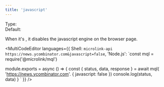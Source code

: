 ```yaml
---
title: 'javascript'
--- 
```


Type: <Type children='<boolean>'/><br/>
Default: <Type children='true'/>

When it's <Type children='false'/>, it disables the javascript engine on the browser page.

<MultiCodeEditor languages={{
  Shell: `microlink-api https://news.ycombinator.com&javascript=false`,
  'Node.js': `const mql = require('@microlink/mql')
 
module.exports = async () => {
  const { status, data, response } = await mql(
    'https://news.ycombinator.com'. { 
      javascript: false
  })
  console.log(status, data)
}
  `
  }} 
/>
